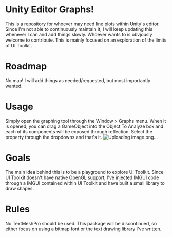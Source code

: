 # Unity Editor Graphs!

This is a repository for whoever may need line plots within Unity's editor. Since I'm not able to continuously maintain it, I will keep updating this whenever I can and add things slowly. Whoever wants to is obvjously welcome to contribute. This is mainly focused on an exploration of the limits of UI Toolkit.

# Roadmap

No map! I will add things as needed/requested, but most importantly wanted.

# Usage

Simply open the graphing tool through the Window > Graphs menu. When it is opened, you can drag a GameObject into the Object To Analyze box and each of its components will be exposed through reflection. Select the property through the dropdowns and that's it.
![Uploading image.png…]()

# Goals

The main idea behind this is to be a playground to explore UI Toolkit. Since UI Toolkit doesn't have native OpenGL support, I've injected IMGUI code through a IMGUI contained within UI Toolkit and have built a small library to draw shapes.

# Rules

No TextMeshPro should be used. This package will be discontinued, so either focus on using a bitmap font or the text drawing library I've written.

